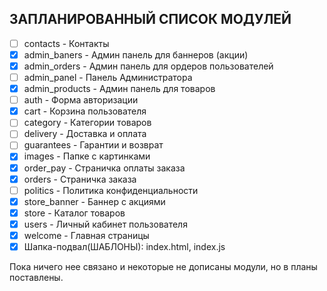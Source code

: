 ## ЗАПЛАНИРОВАННЫЙ СПИСОК МОДУЛЕЙ  ##

- [ ] contacts - Контакты
- [X] admin_baners  - Админ панель для баннеров (акции)
- [X] admin_orders - Админ панель для ордеров пользователей
- [ ] admin_panel - Панель Администратора
- [X] admin_products  - Админ панель для товаров
- [ ] auth - Форма авторизации
- [X] cart - Корзина пользователя
- [ ] category - Категории товаров
- [ ] delivery - Доставка и оплата
- [ ] guarantees - Гарантии и возврат
- [X] images - Папке с картинками
- [X] order_pay - Страничка оплаты заказа
- [X] orders - Страничка заказа
- [ ] politics - Политика конфиденциальности
- [X] store_banner  - Баннер с акциями
- [X] store - Каталог товаров
- [X] users - Личный кабинет пользователя
- [X] welcome - Главная страницы
- [X] Шапка-подвал(ШАБЛОНЫ):  index.html,  index.js

Пока ничего нее связано и некоторые не дописаны модули, но в планы поставлены.

